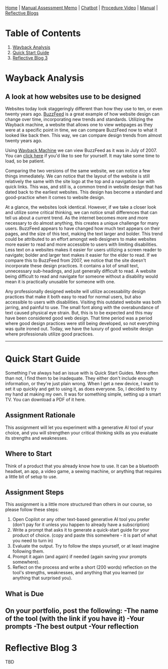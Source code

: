 [Home](index.md) | [Manual Assessment Memo](manual_assessment_memo.md) | [Chatbot](chatbot.md) | [Procedure Video](procedure_video.md) | [Manual](manual.md) | [Reflective Blogs](reflective_blogs.md) 

# Table of Contents 
1. [Wayback Analysis](#wayback-analysis)
2. [Quick Start Guide](#quick-start-guide)
3. [Reflective Blog 3](#reflective-blog-3)
   
# Wayback Analysis
## A look at how websites use to be designed
Websites today look staggeringly different than how they use to ten, or even twenty years ago. [BuzzFeed](https://www.buzzfeed.com/) is a great example of how website design can change over time, incorporating new trends and standards. Utilizing the Wayback machine, a website that allows one to view webpages as they were at a specific point in time, we can compare BuzzFeed now to what it looked like back then. This way, we can compare design trends from almost twenty years ago.

Using [Wayback Machine](https://web.archive.org/) we can view BuzzFeed as it was in July of 2007. You can [click here](https://web.archive.org/web/20070701055444/http://buzzfeed.com/) if you'd like to see for yourself. It may take some time to load, so be patient.

Comparing the two versions of the same website, we can notice a few things immediately. We can notice that the layout of the website is still relatively the same with the site logo at the top and a navigation bar with quick links. This was, and still is, a common trend in website design that has dated back to the earliest websites. This design has become a standard and good-practice when it comes to website design.

At a glance, the websites look identical. However, if we take a closer look and utilize some critical thinking, we can notice small differences that can tell us about a current trend. As the internet becomes more and more necessary to do almost anything, this creates a unique challenge for many users. BuzzFeed appears to have changed how much text appears on their pages, and the size of this text, making the text larger and bolder. This trend could be attributed to an effort amongst web designers to make websites more easier to read and more accessible to users with limiting disabilities. Less text on a websites makes it easier for users utilizing a screen reader to navigate; bolder and larger text makes it easier for the elder to read. If we compare this to BuzzFeed from 2007, we notice that the site doesn't incorporate these design practices. It contains a lot of small text, unnecessary sub-headings, and just generally difficult to read. A website being difficult to read and navigate for someone without a disability would mean it is practically unusable for someone with one.

Any professionally designed website will utilize accessability design practices that make it both easy to read for normal users, but also accessible to users with disabilities. Visiting this outdated website was both jarring, and painful to use. The small font along with the overabundance of text caused physical eye strain. But, this is to be expected and this may have been considered good web design. That time period was a period where good design practices were still being developed, so not everything was quite ironed out. Today, we have the luxury of good website design where professionals utilize good practices.

---
# Quick Start Guide
Something I've always had an issue with is Quick Start Guides. More often than not, I find them to be inadequate. They either don't include enough information, or they're just plain wrong. When I get a new device, I want to set it up quickly and get to using it, as does everyone. So, I decided to try my hand at making my own. It was for something simple, setting up a smart TV. You can download a PDF of it here.



## Assignment Rationale 
This assignment will let you experiment with a generative AI tool of your choice, and you will strengthen your critical thinking skills as you evaluate its strengths and weaknesses.

## Where to Start
Think of a product that you already know how to use. It can be a bluetooth headset, an app, a video game, a sewing machine, or anything that requires a little bit of setup to use.

## Assignment Steps
This assignment is a little more structured than others in our course, so please follow these steps:
1. Open Copilot or any other text-based generative AI tool you prefer (don't pay for it unless you happen to already have a subscription)
2. Write a prompt that asks it to generate a quick-start guide for your product of choice. (copy and paste this somewhere - it is part of what you need to turn in)
3. Evaluate the output. Try to follow the steps yourself, or at least imagine following them.
4. Prompt it again (and again) if needed (again saving your prompts somewhere).
5. Reflect on the process and write a short (200 words) reflection on the tool's strengths, weaknesses, and anything that you learned (or anything that surprised you).

## What is Due
On your portfolio, post the following:
-The name of the tool (with the link if you have it)
-Your prompts
-The best output 
-Your reflection 
---
# Reflective Blog 3
TBD
